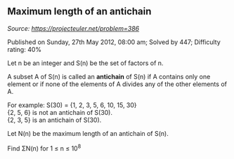 Maximum length of an antichain
------------------------------

*Source: https://projecteuler.net/problem=386*

Published on Sunday, 27th May 2012, 08:00 am; Solved by 447; Difficulty
rating: 40%

Let n be an integer and S(n) be the set of factors of n.

A subset A of S(n) is called an **antichain** of S(n) if A contains only
one element or if none of the elements of A divides any of the other
elements of A.

For example: S(30) = {1, 2, 3, 5, 6, 10, 15, 30}\
{2, 5, 6} is not an antichain of S(30).\
{2, 3, 5} is an antichain of S(30).

Let N(n) be the maximum length of an antichain of S(n).

Find ΣN(n) for 1 ≤ n ≤ 10<sup>8</sup>
